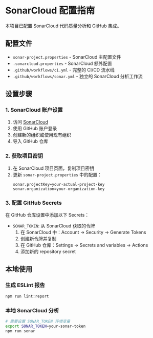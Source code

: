 # SonarCloud 配置指南

本项目已配置 SonarCloud 代码质量分析和 GitHub 集成。

## 配置文件

- `sonar-project.properties` - SonarCloud 主配置文件
- `.sonarcloud.properties` - SonarCloud 额外配置
- `.github/workflows/ci.yml` - 完整的 CI/CD 流水线
- `.github/workflows/sonar.yml` - 独立的 SonarCloud 分析工作流

## 设置步骤

### 1. SonarCloud 账户设置

1. 访问 [SonarCloud](https://sonarcloud.io/)
2. 使用 GitHub 账户登录
3. 创建新的组织或使用现有组织
4. 导入 GitHub 仓库

### 2. 获取项目密钥

1. 在 SonarCloud 项目页面，复制项目密钥
2. 更新 `sonar-project.properties` 中的配置：
   ```properties
   sonar.projectKey=your-actual-project-key
   sonar.organization=your-organization-key
   ```

### 3. 配置 GitHub Secrets

在 GitHub 仓库设置中添加以下 Secrets：

- `SONAR_TOKEN`: 从 SonarCloud 获取的令牌
  1. 在 SonarCloud 中：Account → Security → Generate Tokens
  2. 创建新令牌并复制
  3. 在 GitHub 仓库：Settings → Secrets and variables → Actions
  4. 添加新的 repository secret

## 本地使用

### 生成 ESLint 报告
```bash
npm run lint:report
```

### 本地 SonarCloud 分析
```bash
# 需要设置 SONAR_TOKEN 环境变量
export SONAR_TOKEN=your-sonar-token
npm run sonar
